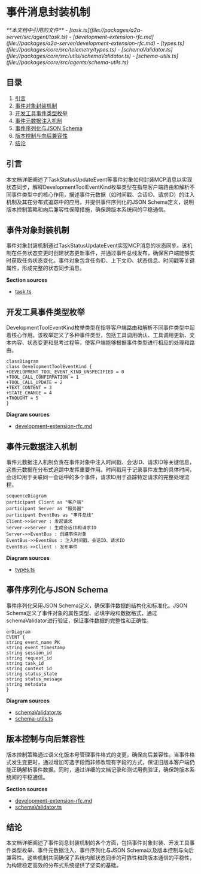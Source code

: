 # 事件消息封装机制

<cite>
**本文档中引用的文件**  
- [task.ts](file://packages/a2a-server/src/agent/task.ts)
- [development-extension-rfc.md](file://packages/a2a-server/development-extension-rfc.md)
- [types.ts](file://packages/core/src/telemetry/types.ts)
- [schemaValidator.ts](file://packages/core/src/utils/schemaValidator.ts)
- [schema-utils.ts](file://packages/core/src/agents/schema-utils.ts)
</cite>

## 目录
1. [引言](#引言)
2. [事件对象封装机制](#事件对象封装机制)
3. [开发工具事件类型枚举](#开发工具事件类型枚举)
4. [事件元数据注入机制](#事件元数据注入机制)
5. [事件序列化与JSON Schema](#事件序列化与json-schema)
6. [版本控制与向后兼容性](#版本控制与向后兼容性)
7. [结论](#结论)

## 引言
本文档详细阐述了TaskStatusUpdateEvent等事件对象如何封装MCP消息以实现状态同步，解释DevelopmentToolEventKind枚举类型在指导客户端路由和解析不同事件类型中的核心作用，描述事件元数据（如时间戳、会话ID、请求ID）的注入机制及其在分布式追踪中的应用，并提供事件序列化的JSON Schema定义，说明版本控制策略和向后兼容性保障措施，确保跨版本系统间的平稳通信。

## 事件对象封装机制

事件对象封装机制通过TaskStatusUpdateEvent实现MCP消息的状态同步。该机制在任务状态变更时创建状态更新事件，并通过事件总线发布，确保客户端能够实时获取任务状态变化。事件对象包含任务ID、上下文ID、状态信息、时间戳等关键属性，形成完整的状态同步消息。

**Section sources**
- [task.ts](file://packages/a2a-server/src/agent/task.ts#L234-L285)

## 开发工具事件类型枚举

DevelopmentToolEventKind枚举类型在指导客户端路由和解析不同事件类型中起着核心作用。该枚举定义了多种事件类型，包括工具调用确认、工具调用更新、文本内容、状态变更和思考过程等，使客户端能够根据事件类型进行相应的处理和路由。

```mermaid
classDiagram
class DevelopmentToolEventKind {
+DEVELOPMENT_TOOL_EVENT_KIND_UNSPECIFIED = 0
+TOOL_CALL_CONFIRMATION = 1
+TOOL_CALL_UPDATE = 2
+TEXT_CONTENT = 3
+STATE_CHANGE = 4
+THOUGHT = 5
}
```

**Diagram sources**
- [development-extension-rfc.md](file://packages/a2a-server/development-extension-rfc.md#L244-L284)

## 事件元数据注入机制

事件元数据注入机制负责在事件对象中注入时间戳、会话ID、请求ID等关键信息，这些元数据在分布式追踪中发挥重要作用。时间戳用于记录事件发生的具体时间，会话ID用于关联同一会话中的多个事件，请求ID用于追踪特定请求的完整处理流程。

```mermaid
sequenceDiagram
participant Client as "客户端"
participant Server as "服务器"
participant EventBus as "事件总线"
Client->>Server : 发起请求
Server->>Server : 生成会话ID和请求ID
Server->>EventBus : 创建事件对象
EventBus->>EventBus : 注入时间戳、会话ID、请求ID
EventBus->>Client : 发布事件
```

**Diagram sources**
- [types.ts](file://packages/core/src/telemetry/types.ts#L91-L141)

## 事件序列化与JSON Schema

事件序列化采用JSON Schema定义，确保事件数据的结构化和标准化。JSON Schema定义了事件对象的属性类型、必填字段和数据格式，通过schemaValidator进行验证，保证事件数据的完整性和正确性。

```mermaid
erDiagram
EVENT {
string event_name PK
string event_timestamp
string session_id
string request_id
string task_id
string context_id
string status_state
string status_message
string metadata
}
```

**Diagram sources**
- [schemaValidator.ts](file://packages/core/src/utils/schemaValidator.ts#L0-L25)
- [schema-utils.ts](file://packages/core/src/agents/schema-utils.ts#L0-L90)

## 版本控制与向后兼容性

版本控制策略通过语义化版本号管理事件格式的变更，确保向后兼容性。当事件格式发生变更时，通过增加可选字段而非修改现有字段的方式，保证旧版本客户端仍能正确解析事件数据。同时，通过详细的文档记录和测试用例验证，确保跨版本系统间的平稳通信。

**Section sources**
- [development-extension-rfc.md](file://packages/a2a-server/development-extension-rfc.md#L244-L284)
- [schemaValidator.ts](file://packages/core/src/utils/schemaValidator.ts#L0-L25)

## 结论
本文档详细阐述了事件消息封装机制的各个方面，包括事件对象封装、开发工具事件类型枚举、事件元数据注入、事件序列化与JSON Schema以及版本控制与向后兼容性。这些机制共同确保了系统内部状态同步的可靠性和跨版本通信的平稳性，为构建稳定高效的分布式系统提供了坚实的基础。